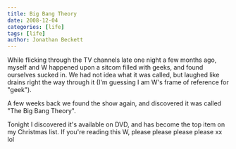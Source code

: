 ```yaml
---
title: Big Bang Theory
date: 2008-12-04
categories: [life]
tags: [life]
author: Jonathan Beckett
---
```


While flicking through the TV channels late one night a few months ago, myself and W happened upon a sitcom filled with geeks, and found ourselves sucked in. We had not idea what it was called, but laughed like drains right the way through it (I'm guessing I am W's frame of reference for "geek").

A few weeks back we found the show again, and discovered it was called "The Big Bang Theory".

Tonight I discovered it's available on DVD, and has become the top item on my Christmas list. If you're reading this W, please please please please  xx lol